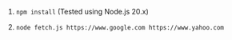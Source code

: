 
1. `npm install`
(Tested using Node.js 20.x)

2. `node fetch.js https://www.google.com https://www.yahoo.com`